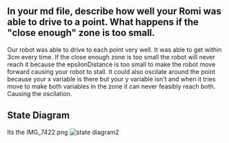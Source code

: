 ## In your md file, describe how well your Romi was able to drive to a point.  What happens if the "close enough" zone is too small.

Our robot was able to drive to each point very well.  It was able to get within 3cm every time.  If the close enough zone is too small the robot will never reach it because the epsilonDistance is too small to make the robot move forward causing your robot to stall. It could also oscilate around the point because your x variable is there but your y variable isn't and when it tries move to make both variables in the zone it can never feasibly reach both.  Causing the oscilation.

## State Diagram
Its the IMG_7422.png
![state diagram2](https://user-images.githubusercontent.com/114944956/201493197-8c1d31ab-9248-4214-9bb9-3466630f7a03.jpeg)
